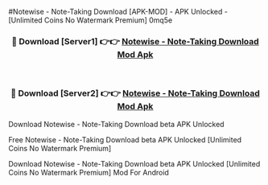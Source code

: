 #Notewise - Note-Taking Download [APK-MOD] - APK Unlocked - [Unlimited Coins No Watermark Premium] 0mq5e



<div align="center">

<h3>🔴 Download [Server1] 👉👉 <a href="https://momento.my/?title=Notewise_-_Note-Taking_Download">Notewise - Note-Taking Download Mod Apk</a></h3><br>

<h3>🔴 Download [Server2] 👉👉 <a href="https://momento.my/?title=Notewise_-_Note-Taking_Download">Notewise - Note-Taking Download Mod Apk</a></h3>
</div>



Download Notewise - Note-Taking Download beta APK Unlocked

Free Notewise - Note-Taking Download beta APK Unlocked [Unlimited Coins No Watermark Premium]

Download Notewise - Note-Taking Download beta APK Unlocked [Unlimited Coins No Watermark Premium] Mod For Android
